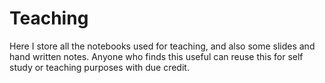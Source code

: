# Teaching
Here I store all the notebooks used for teaching, and also some slides and hand written notes. Anyone who finds this useful can reuse this for self study or teaching purposes with due credit.
